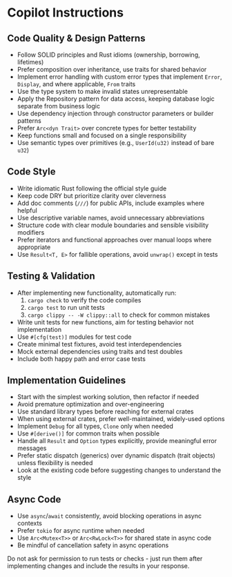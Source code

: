 # Copilot Instructions

## Code Quality & Design Patterns

- Follow SOLID principles and Rust idioms (ownership, borrowing, lifetimes)
- Prefer composition over inheritance, use traits for shared behavior
- Implement error handling with custom error types that implement `Error`, `Display`, and where applicable, `From` traits
- Use the type system to make invalid states unrepresentable
- Apply the Repository pattern for data access, keeping database logic separate from business logic
- Use dependency injection through constructor parameters or builder patterns
- Prefer `Arc<dyn Trait>` over concrete types for better testability
- Keep functions small and focused on a single responsibility
- Use semantic types over primitives (e.g., `UserId(u32)` instead of bare `u32`)

## Code Style

- Write idiomatic Rust following the official style guide
- Keep code DRY but prioritize clarity over cleverness
- Add doc comments (`///`) for public APIs, include examples where helpful
- Use descriptive variable names, avoid unnecessary abbreviations
- Structure code with clear module boundaries and sensible visibility modifiers
- Prefer iterators and functional approaches over manual loops where appropriate
- Use `Result<T, E>` for fallible operations, avoid `unwrap()` except in tests

## Testing & Validation

- After implementing new functionality, automatically run:
  1. `cargo check` to verify the code compiles
  2. `cargo test` to run unit tests
  3. `cargo clippy -- -W clippy::all` to check for common mistakes
- Write unit tests for new functions, aim for testing behavior not implementation
- Use `#[cfg(test)]` modules for test code
- Create minimal test fixtures, avoid test interdependencies
- Mock external dependencies using traits and test doubles
- Include both happy path and error case tests

## Implementation Guidelines

- Start with the simplest working solution, then refactor if needed
- Avoid premature optimization and over-engineering
- Use standard library types before reaching for external crates
- When using external crates, prefer well-maintained, widely-used options
- Implement `Debug` for all types, `Clone` only when needed
- Use `#[derive()]` for common traits when possible
- Handle all `Result` and `Option` types explicitly, provide meaningful error messages
- Prefer static dispatch (generics) over dynamic dispatch (trait objects) unless flexibility is needed
- Look at the existing code before suggesting changes to understand the style

## Async Code

- Use `async`/`await` consistently, avoid blocking operations in async contexts
- Prefer `tokio` for async runtime when needed
- Use `Arc<Mutex<T>>` or `Arc<RwLock<T>>` for shared state in async code
- Be mindful of cancellation safety in async operations

Do not ask for permission to run tests or checks - just run them after implementing changes and include the results in your response.